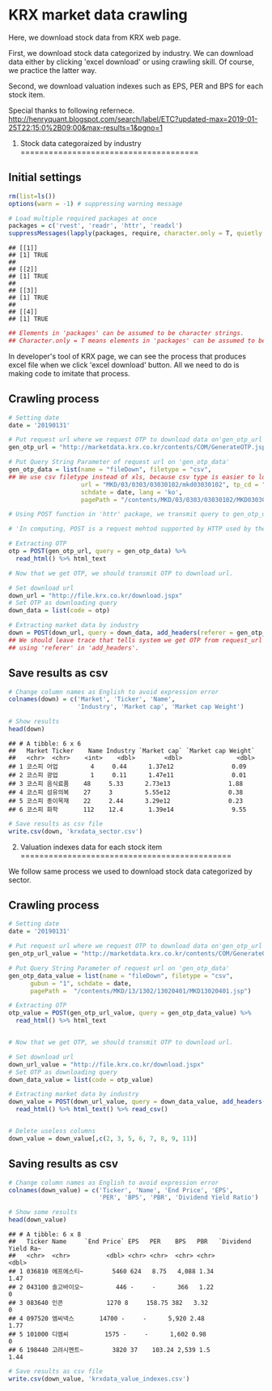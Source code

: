 KRX market data crawling
================

Here, we download stock data from KRX web page.

First, we download stock data categorized by industry. We can download data either by clicking 'excel download' or using crawling skill. Of course, we practice the latter way.

Second, we download valuation indexes such as EPS, PER and BPS for each stock item.

Special thanks to following refernece. <http://henryquant.blogspot.com/search/label/ETC?updated-max=2019-01-25T22:15:0%2B09:00&max-results=1&pgno=1>

1. Stock data categoraized by industry
======================================

Initial settings
----------------

``` r
rm(list=ls())
options(warn = -1) # suppressing warning message

# Load multiple required packages at once
packages = c('rvest', 'readr', 'httr', 'readxl')
suppressMessages(lapply(packages, require, character.only = T, quietly = TRUE))
```

    ## [[1]]
    ## [1] TRUE
    ## 
    ## [[2]]
    ## [1] TRUE
    ## 
    ## [[3]]
    ## [1] TRUE
    ## 
    ## [[4]]
    ## [1] TRUE

``` r
## Elements in 'packages' can be assumed to be character strings.
## Character.only = T means elements in 'packages' can be assumed to be character stirngs.
```

In developer's tool of KRX page, we can see the process that produces excel file when we click 'excel download' button. All we need to do is making code to imitate that process.

Crawling process
----------------

``` r
# Setting date
date = '20190131'

# Put request url where we request OTP to download data on'gen_otp_url'
gen_otp_url = "http://marketdata.krx.co.kr/contents/COM/GenerateOTP.jspx?"

# Put Query String Parameter of request url on 'gen_otp_data'
gen_otp_data = list(name = "fileDown", filetype = "csv", 
## We use csv filetype instead of xls, because csv type is easier to load than xls type.
                    url = "MKD/03/0303/03030102/mkd03030102", tp_cd = "ALL",
                    schdate = date, lang = 'ko',
                    pagePath = "/contents/MKD/03/0303/03030102/MKD03030102.jsp")

# Using POST function in 'httr' package, we transmit query to gen_otp_url so that we can extract OTP by html_text.

# 'In computing, POST is a request mehtod supported by HTTP used by the World Wide Web. By design, the POST request mehtod requests that a web sever accepts the data enclosed in the body of the request mesage, most likely for storing it.' by Wikipedia 

# Extracting OTP
otp = POST(gen_otp_url, query = gen_otp_data) %>%
  read_html() %>% html_text

# Now that we get OTP, we should transmit OTP to download url.

# Set download url
down_url = "http://file.krx.co.kr/download.jspx"
# Set OTP as downloading query 
down_data = list(code = otp)

# Extracting market data by industry 
down = POST(down_url, query = down_data, add_headers(referer = gen_otp_url)) %>% read_html() %>% html_text() %>% read_csv() 
## We should leave trace that tells system we get OTP from request_url by
## using 'referer' in 'add_headers'. 
```

Save results as csv
-------------------

``` r
# Change column names as English to avoid expression error
colnames(down) = c('Market', 'Ticker', 'Name',
                   'Industry', 'Market cap', 'Market cap Weight')

# Show results
head(down)
```

    ## # A tibble: 6 x 6
    ##   Market Ticker    Name Industry `Market cap` `Market cap Weight`
    ##   <chr>  <chr>    <int>    <dbl>        <dbl>               <dbl>
    ## 1 코스피 어업         4     0.44      1.37e12                0.09
    ## 2 코스피 광업         1     0.11      1.47e11                0.01
    ## 3 코스피 음식료품    48     5.33      2.73e13                1.88
    ## 4 코스피 섬유의복    27     3         5.55e12                0.38
    ## 5 코스피 종이목재    22     2.44      3.29e12                0.23
    ## 6 코스피 화학       112    12.4       1.39e14                9.55

``` r
# Save results as csv file
write.csv(down, 'krxdata_sector.csv')
```

2. Valuation indexes data for each stock item
=============================================

We follow same process we used to download stock data categorized by sector.

Crawling process
----------------

``` r
# Setting date
date = '20190131'

# Put request url where we request OTP to download data on'gen_otp_url'
gen_otp_url_value = "http://marketdata.krx.co.kr/contents/COM/GenerateOTP.jspx?"

# Put Query String Parameter of request url on 'gen_otp_data'
gen_otp_data_value = list(name = "fileDown", filetype = "csv",                     url = "MKD/13/1302/13020401/mkd13020401", market_gubun = "ALL",
      gubun = "1", schdate = date,
      pagePath =  "/contents/MKD/13/1302/13020401/MKD13020401.jsp")

# Extracting OTP
otp_value = POST(gen_otp_url_value, query = gen_otp_data_value) %>%
  read_html() %>% html_text


# Now that we get OTP, we should transmit OTP to download url.

# Set download url
down_url_value = "http://file.krx.co.kr/download.jspx"
# Set OTP as downloading query 
down_data_value = list(code = otp_value)

# Extracting market data by industry 
down_value = POST(down_url_value, query = down_data_value, add_headers(referer = gen_otp_url_value)) %>%
  read_html() %>% html_text() %>% read_csv() 


# Delete useless columns 
down_value = down_value[,c(2, 3, 5, 6, 7, 8, 9, 11)]
```

Saving results as csv
---------------------

``` r
# Change column names as English to avoid expression error
colnames(down_value) = c('Ticker', 'Name', 'End Price', 'EPS',
                         'PER', 'BPS', 'PBR', 'Dividend Yield Ratio')

# Show some results
head(down_value)
```

    ## # A tibble: 6 x 8
    ##   Ticker Name     `End Price` EPS   PER    BPS   PBR   `Dividend Yield Ra~
    ##   <chr>  <chr>          <dbl> <chr> <chr>  <chr> <chr>               <dbl>
    ## 1 036810 에프에스티~        5460 624   8.75   4,088 1.34                 1.47
    ## 2 043100 솔고바이오~         446 -     -      366   1.22                 0   
    ## 3 083640 인콘            1270 8     158.75 382   3.32                 0   
    ## 4 097520 엠씨넥스       14700 -     -      5,920 2.48                 1.77
    ## 5 101000 디엠씨          1575 -     -      1,602 0.98                 0   
    ## 6 198440 고려시멘트~        3820 37    103.24 2,539 1.5                  1.44

``` r
# Save results as csv file
write.csv(down_value, 'krxdata_value_indexes.csv')
```

